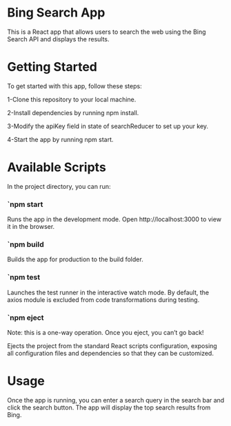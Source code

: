 # Bing Search App
This is a React app that allows users to search the web using the Bing Search API and displays the results.

# Getting Started
To get started with this app, follow these steps:

1-Clone this repository to your local machine.  
  
2-Install dependencies by running npm install.  
  
3-Modify the apiKey field in state of searchReducer to set up your key.  
  
4-Start the app by running npm start.  

# Available Scripts
In the project directory, you can run:

### `npm start
Runs the app in the development mode.
Open http://localhost:3000 to view it in the browser.

### `npm build
Builds the app for production to the build folder.

### `npm test
Launches the test runner in the interactive watch mode.
By default, the axios module is excluded from code transformations during testing.

### `npm eject
Note: this is a one-way operation. Once you eject, you can’t go back!

Ejects the project from the standard React scripts configuration, exposing all configuration files and dependencies so that they can be customized.

# Usage
Once the app is running, you can enter a search query in the search bar and click the search button. The app will display the top search results from Bing.
